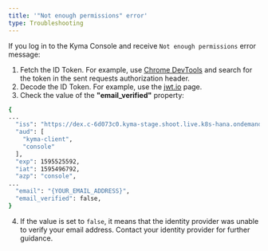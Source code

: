 ```yaml
---
title: '"Not enough permissions" error'
type: Troubleshooting
---
```


If you log in to the Kyma Console and receive `Not enough permissions` error message:

1. Fetch the ID Token. For example, use [Chrome DevTools](https://developers.google.com/web/tools/chrome-devtools) and search for the token in the sent requests authorization header.
2. Decode the ID Token. For example, use the [jwt.io](https://jwt.io/) page.
3. Check the value of the **"email_verified"** property:

```bash
{
...
  "iss": "https://dex.c-6d073c0.kyma-stage.shoot.live.k8s-hana.ondemand.com",
  "aud": [
    "kyma-client",
    "console"
  ],
  "exp": 1595525592,
  "iat": 1595496792,
  "azp": "console",
...
  "email": "{YOUR_EMAIL_ADDRESS}",
  "email_verified": false,
}
```

4. If the value is set to `false`, it means that the identity provider was unable to verify your email address. Contact your identity provider for further guidance.
